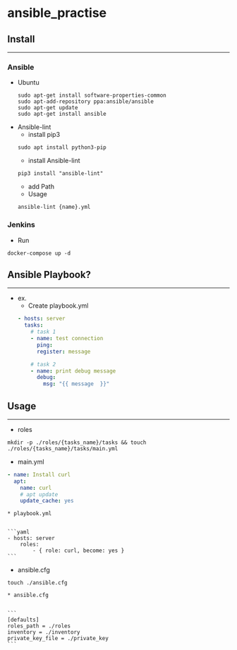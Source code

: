 # ansible_practise

## Install
---
### Ansible
* Ubuntu
    ```shell
    sudo apt-get install software-properties-common
    sudo apt-add-repository ppa:ansible/ansible
    sudo apt-get update
    sudo apt-get install ansible
    ```
* Ansible-lint
    * install pip3
    ```shell
    sudo apt install python3-pip
    ```
    * install Ansible-lint
    ```shell
    pip3 install "ansible-lint"
    ```
    * add Path
    * Usage
    ```shell
    ansible-lint {name}.yml
    ```
### Jenkins
* Run
```shell
docker-compose up -d
```


## Ansible Playbook?
---
* ex.
    - Create playbook.yml
    ```yaml
    - hosts: server
      tasks: 
        # task 1
        - name: test connection
          ping:
          register: message

        # task 2
        - name: print debug message
          debug: 
            msg: "{{ message  }}"
    ```
## Usage
---
* roles
```shell
mkdir -p ./roles/{tasks_name}/tasks && touch ./roles/{tasks_name}/tasks/main.yml
```


* main.yml
```yaml
- name: Install curl
  apt:
    name: curl
    # apt update
    update_cache: yes
```


    * playbook.yml


    ```yaml
    - hosts: server
        roles:
            - { role: curl, become: yes }
    ```


* ansible.cfg
```shell
touch ./ansible.cfg
```

    * ansible.cfg  


    ```
    [defaults]
    roles_path = ./roles
    inventory = ./inventory
    private_key_file = ./private_key
    ```
